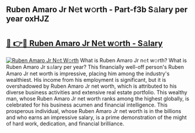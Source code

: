## Ruben Amaro Jr N𝚎t w𝚘rth - Part-f3b S𝚊lary per year oxHJZ

# <h2><a href="http://gc1hpud.nevu.top/?p=Ruben+Amaro+Jr">🔗 👉🔴 Ruben Amaro Jr N𝚎t w𝚘rth - S𝚊lary</a></h2>

[![Ruben Amaro Jr N𝚎t W𝚘rth](https://i.imgur.com/Oavwk0R.jpeg)](http://gc1hpud.nevu.top/?p=Ruben+Amaro+Jr)
What is Ruben Amaro Jr n𝚎t w𝚘rth? What is Ruben Amaro Jr s𝚊lary per year?
This financially well-off person's Ruben Amaro Jr net worth is impressive, placing him among the industry's wealthiest. His income from his employment is significant, but it is overshadowed by Ruben Amaro Jr net worth, which is attributed to his diverse business activities and extensive real estate portfolio. This wealthy man, whose Ruben Amaro Jr net worth ranks among the highest globally, is celebrated for his business acumen and financial intelligence. This prosperous individual, whose Ruben Amaro Jr net worth is in the billions and who earns an impressive salary, is a prime demonstration of the might of hard work, dedication, and financial brilliance.
